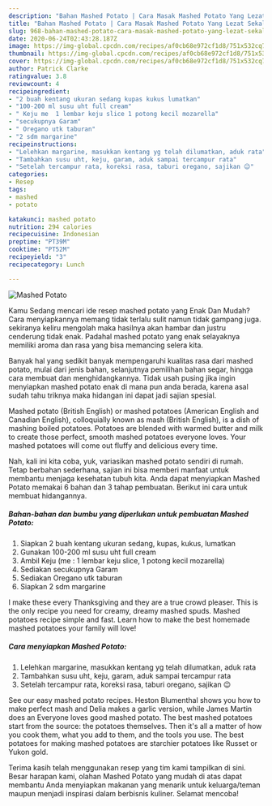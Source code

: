 ```yaml
---
description: "Bahan Mashed Potato | Cara Masak Mashed Potato Yang Lezat Sekali"
title: "Bahan Mashed Potato | Cara Masak Mashed Potato Yang Lezat Sekali"
slug: 968-bahan-mashed-potato-cara-masak-mashed-potato-yang-lezat-sekali
date: 2020-06-24T02:43:28.187Z
image: https://img-global.cpcdn.com/recipes/af0cb68e972cf1d8/751x532cq70/mashed-potato-foto-resep-utama.jpg
thumbnail: https://img-global.cpcdn.com/recipes/af0cb68e972cf1d8/751x532cq70/mashed-potato-foto-resep-utama.jpg
cover: https://img-global.cpcdn.com/recipes/af0cb68e972cf1d8/751x532cq70/mashed-potato-foto-resep-utama.jpg
author: Patrick Clarke
ratingvalue: 3.8
reviewcount: 4
recipeingredient:
- "2 buah kentang ukuran sedang kupas kukus lumatkan"
- "100-200 ml susu uht full cream"
- " Keju me  1 lembar keju slice 1 potong kecil mozarella"
- "secukupnya Garam"
- " Oregano utk taburan"
- "2 sdm margarine"
recipeinstructions:
- "Lelehkan margarine, masukkan kentang yg telah dilumatkan, aduk rata"
- "Tambahkan susu uht, keju, garam, aduk sampai tercampur rata"
- "Setelah tercampur rata, koreksi rasa, taburi oregano, sajikan 😉"
categories:
- Resep
tags:
- mashed
- potato

katakunci: mashed potato 
nutrition: 294 calories
recipecuisine: Indonesian
preptime: "PT39M"
cooktime: "PT52M"
recipeyield: "3"
recipecategory: Lunch

---
```



![Mashed Potato](https://img-global.cpcdn.com/recipes/af0cb68e972cf1d8/751x532cq70/mashed-potato-foto-resep-utama.jpg)

Kamu Sedang mencari ide resep mashed potato yang Enak Dan Mudah? Cara menyiapkannya memang tidak terlalu sulit namun tidak gampang juga. sekiranya keliru mengolah maka hasilnya akan hambar dan justru cenderung tidak enak. Padahal mashed potato yang enak selayaknya memiliki aroma dan rasa yang bisa memancing selera kita.

Banyak hal yang sedikit banyak mempengaruhi kualitas rasa dari mashed potato, mulai dari jenis bahan, selanjutnya pemilihan bahan segar, hingga cara membuat dan menghidangkannya. Tidak usah pusing jika ingin menyiapkan mashed potato enak di mana pun anda berada, karena asal sudah tahu triknya maka hidangan ini dapat jadi sajian spesial.

Mashed potato (British English) or mashed potatoes (American English and Canadian English), colloquially known as mash (British English), is a dish of mashing boiled potatoes. Potatoes are blended with warmed butter and milk to create those perfect, smooth mashed potatoes everyone loves. Your mashed potatoes will come out fluffy and delicious every time.


Nah, kali ini kita coba, yuk, variasikan mashed potato sendiri di rumah. Tetap berbahan sederhana, sajian ini bisa memberi manfaat untuk membantu menjaga kesehatan tubuh kita. Anda dapat menyiapkan Mashed Potato memakai 6 bahan dan 3 tahap pembuatan. Berikut ini cara untuk membuat hidangannya.

<!--inarticleads1-->

##### Bahan-bahan dan bumbu yang diperlukan untuk pembuatan Mashed Potato:

1. Siapkan 2 buah kentang ukuran sedang, kupas, kukus, lumatkan
1. Gunakan 100-200 ml susu uht full cream
1. Ambil  Keju (me : 1 lembar keju slice, 1 potong kecil mozarella)
1. Sediakan secukupnya Garam
1. Sediakan  Oregano utk taburan
1. Siapkan 2 sdm margarine


I make these every Thanksgiving and they are a true crowd pleaser. This is the only recipe you need for creamy, dreamy mashed spuds. Mashed potatoes recipe simple and fast. Learn how to make the best homemade mashed potatoes your family will love! 

<!--inarticleads2-->

##### Cara menyiapkan Mashed Potato:

1. Lelehkan margarine, masukkan kentang yg telah dilumatkan, aduk rata
1. Tambahkan susu uht, keju, garam, aduk sampai tercampur rata
1. Setelah tercampur rata, koreksi rasa, taburi oregano, sajikan 😉


See our easy mashed potato recipes. Heston Blumenthal shows you how to make perfect mash and Delia makes a garlic version, while James Martin does an Everyone loves good mashed potato. The best mashed potatoes start from the source: the potatoes themselves. Then it&#39;s all a matter of how you cook them, what you add to them, and the tools you use. The best potatoes for making mashed potatoes are starchier potatoes like Russet or Yukon gold. 

Terima kasih telah menggunakan resep yang tim kami tampilkan di sini. Besar harapan kami, olahan Mashed Potato yang mudah di atas dapat membantu Anda menyiapkan makanan yang menarik untuk keluarga/teman maupun menjadi inspirasi dalam berbisnis kuliner. Selamat mencoba!
